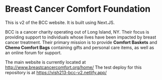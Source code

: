 # Breast Cancer Comfort Foundation

This is v2 of the BCC website. It is built using Next.JS.

BCC is a cancer charity operating out of Long Island, NY. Their focus is providing support to individuals whose lives have been impacted by breast cancer treatment. Their primary mission is to provide __Comfort Baskets__ and __Chemo Comfort Bags__ containing gifts and personal care items, as well as an online forum for support.

The main website is currently located at http://www.breastcancercomfort.org/home/
The test deploy for this repository is at https://vish213-bcc-v2.netlify.app/
